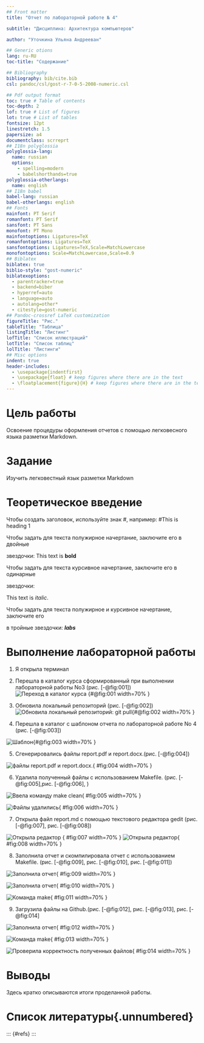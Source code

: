 ```yaml
---
## Front matter
title: "Отчет по лабораторной работе № 4"

subtitle: "Дисциплина: Архитектура компьютеров"

author: "Уточкина Ульяна Андрееван"

## Generic otions
lang: ru-RU
toc-title: "Содержание"

## Bibliography
bibliography: bib/cite.bib
csl: pandoc/csl/gost-r-7-0-5-2008-numeric.csl

## Pdf output format
toc: true # Table of contents
toc-depth: 2
lof: true # List of figures
lot: true # List of tables
fontsize: 12pt
linestretch: 1.5
papersize: a4
documentclass: scrreprt
## I18n polyglossia
polyglossia-lang:
  name: russian
  options:
	- spelling=modern
	- babelshorthands=true
polyglossia-otherlangs:
  name: english
## I18n babel
babel-lang: russian
babel-otherlangs: english
## Fonts
mainfont: PT Serif
romanfont: PT Serif
sansfont: PT Sans
monofont: PT Mono
mainfontoptions: Ligatures=TeX
romanfontoptions: Ligatures=TeX
sansfontoptions: Ligatures=TeX,Scale=MatchLowercase
monofontoptions: Scale=MatchLowercase,Scale=0.9
## Biblatex
biblatex: true
biblio-style: "gost-numeric"
biblatexoptions:
  - parentracker=true
  - backend=biber
  - hyperref=auto
  - language=auto
  - autolang=other*
  - citestyle=gost-numeric
## Pandoc-crossref LaTeX customization
figureTitle: "Рис."
tableTitle: "Таблица"
listingTitle: "Листинг"
lofTitle: "Список иллюстраций"
lotTitle: "Список таблиц"
lolTitle: "Листинги"
## Misc options
indent: true
header-includes:
  - \usepackage{indentfirst}
  - \usepackage{float} # keep figures where there are in the text
  - \floatplacement{figure}{H} # keep figures where there are in the text
---
```


# Цель работы

Освоение процедуры оформления отчетов с помощью легковесного языка разметки Markdown.


# Задание


Изучить легковестный язык разметки Markdown

# Теоретическое введение

Чтобы создать заголовок, используйте знак #, например: #This is heading 1

Чтобы задать для текста полужирное начертание, заключите его в двойные

звездочки: This text is **bold**

Чтобы задать для текста курсивное начертание, заключите его в одинарные

звездочки:

This text is *italic*.

Чтобы задать для текста полужирное и курсивное начертание, заключите его

в тройные звездочки: ***labs***

# Выполнение лабораторной работы

1. Я открыла терминал

2. Перешла в каталог курса сформированный при выполнении лабораторной работы No3  (рис. [-@fig:001])
![Переход в каталог курса](image/placeimg_800_600_tech.jpg) {#@fig:001 width=70% }

3. Обновила локальный репозиторий (рис. [-@fig:002])
![Обновила локальный репозиторий: git pull](image/l39TVXGckII.jpg){#@fig:002 width=70% }

4. Перешла в каталог с шаблоном отчета по лабораторной работе No 4 (рис. [-@fig:003])

![Шаблон](image/bCGCspmD8I4.jpg){#@fig:003 width=70% }

5. Сгенерировались файлы report.pdf и report.docx.(рис. [-@fig:004])

![файлы report.pdf и report.docx. ](image/Qa_DOl7r5IU.jpg){ #fig:004 width=70% }

6. Удалила полученный файлы с использованием Makefile. (рис. [-@fig:005],рис. [-@fig:006], )

![Ввела команду make clean](image/AdwYkUDe-ew.jpg){ #fig:005 width=70% } 

![Файлы удалились](image/7.png){ #fig:006 width=70% } 

7. Открыла файл report.md c помощью текстового редактора gedit (рис. [-@fig:007], рис. [-@fig:008])

![Открыла редактор](image/FvCLi0cCgBA.jpg) { #fig:007 width=70% } 
![Открыла редактор](image/TcF1YF2cJ_M.jpg){ #fig:008 width=70% } 


8. Заполнила отчет и скомпилировала отчет с использованием Makefile. (рис. [-@fig:009], рис. [-@fig:010],  рис. [-@fig:011])

![Заполнила отчет](image/U9FbXJ_rLkw.jpg){ #fig:009 width=70% }

![Заполнила отчет](image/SS0Zc39J0i0.jpg){ #fig:010 width=70% }

![Команда make](){ #fig:011 width=70% }

9. Загрузила файлы на Github.(рис. [-@fig:012], рис. [-@fig:013], рис. [-@fig:014]

![Заполнила отчет]( ){ #fig:012 width=70% }

![Команда make](){ #fig:013 width=70% }

![Проверила корректность полученных файлов](){ #fig:014 width=70% }
# Выводы

Здесь кратко описываются итоги проделанной работы.

# Список литературы{.unnumbered}

::: {#refs}
:::
